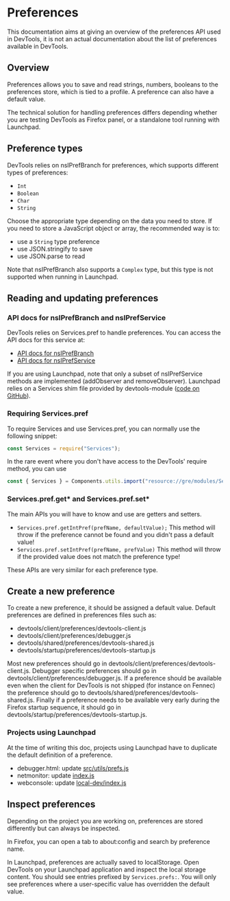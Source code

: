 # Preferences

This documentation aims at giving an overview of the preferences API used in DevTools, it
is not an actual documentation about the list of preferences available in DevTools.

## Overview

Preferences allows you to save and read strings, numbers, booleans to the preferences
store, which is tied to a profile. A preference can also have a default value.

The technical solution for handling preferences differs depending whether you are
testing DevTools as Firefox panel, or a standalone tool running with Launchpad.

## Preference types

DevTools relies on nsIPrefBranch for preferences, which supports different types of
preferences:
* `Int`
* `Boolean`
* `Char`
* `String`

Choose the appropriate type depending on the data you need to store. If you need to store
a JavaScript object or array, the recommended way is to:
* use a `String` type preference
* use JSON.stringify to save
* use JSON.parse to read

Note that nsIPrefBranch also supports a `Complex` type, but this type is not supported
when running in Launchpad.

## Reading and updating preferences

### API docs for nsIPrefBranch and nsIPrefService

DevTools relies on Services.pref to handle preferences. You can access the API docs for
this service at:
* [API docs for nsIPrefBranch](https://developer.mozilla.org/en-US/docs/Mozilla/Tech/XPCOM/Reference/Interface/nsIPrefBranch)
* [API docs for nsIPrefService](https://developer.mozilla.org/en-US/docs/Mozilla/Tech/XPCOM/Reference/Interface/nsIPrefService)

If you are using Launchpad, note that only a subset of nsIPrefService methods are
implemented (addObserver and removeObserver). Launchpad relies on a Services shim file
provided by devtools-module ([code on GitHub](https://github.com/firefox-devtools/devtools-core/blob/master/packages/devtools-modules/src/Services.js)).

### Requiring Services.pref

To require Services and use Services.pref, you can normally use the following snippet:

```javascript
const Services = require("Services");
```

In the rare event where you don't have access to the DevTools' require method, you can use

```javascript
const { Services } = Components.utils.import("resource://gre/modules/Services.jsm", {});
```

### Services.pref.get* and Services.pref.set*

The main APIs you will have to know and use are getters and setters.
* `Services.pref.getIntPref(prefName, defaultValue);` This method will throw if the
preference cannot be found and you didn't pass a default value!
* `Services.pref.setIntPref(prefName, prefValue)` This method will throw if the provided
value does not match the preference type!

These APIs are very similar for each preference type.

## Create a new preference

To create a new preference, it should be assigned a default value. Default preferences are
defined in preferences files such as:
- devtools/client/preferences/devtools-client.js
- devtools/client/preferences/debugger.js
- devtools/shared/preferences/devtools-shared.js
- devtools/startup/preferences/devtools-startup.js

Most new preferences should go in devtools/client/preferences/devtools-client.js. Debugger
specific preferences should go in devtools/client/preferences/debugger.js. If a preference
should be available even when the client for DevTools is not shipped (for instance on
Fennec) the preference should go to devtools/shared/preferences/devtools-shared.js.
Finally if a preference needs to be available very early during the Firefox startup
sequence, it should go in devtools/startup/preferences/devtools-startup.js.

### Projects using Launchpad

At the time of writing this doc, projects using Launchpad have to duplicate the default
definition of a preference.
* debugger.html: update [src/utils/prefs.js](https://github.com/firefox-devtools/debugger.html/blob/master/src/utils/prefs.js)
* netmonitor: update [index.js](http://searchfox.org/mozilla-central/source/devtools/client/netmonitor/index.js)
* webconsole: update [local-dev/index.js](http://searchfox.org/mozilla-central/source/devtools/client/webconsole/local-dev/index.js)

## Inspect preferences

Depending on the project you are working on, preferences are stored differently but can
always be inspected.

In Firefox, you can open a tab to about:config and search by preference name.

In Launchpad, preferences are actually saved to localStorage. Open DevTools on your
Launchpad application and inspect the local storage content. You should see entries
prefixed by `Services.prefs:`. You will only see preferences where a user-specific value
has overridden the default value.
